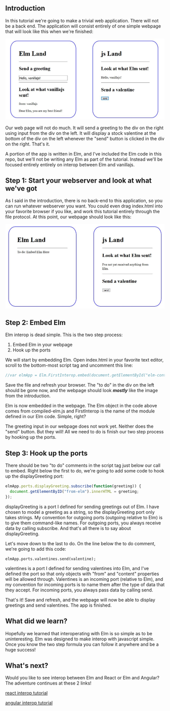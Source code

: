 ## Introduction

In this tutorial we're going to make a trivial web application. There will not be a back end. The application will consist entirely of one simple webpage that will look like this when we're finished:

![end result](readme-content/end-result.jpg)

Our web page will not do much. It will send a greeting to the div on the right using input from the div on the left. It will display a stock valentine at the bottom of the div on the left whenever the "send" button is clicked in the div on the right. That's it.

A portion of the app is written in Elm, and I've included the Elm code in this repo, but we'll not be writing any Elm as part of the tutorial. Instead we'll be focused entirely entirely on interop between Elm and vanillajs.

## Step 1: Start your webserver and look at what we've got

As I said in the introduction, there is no back-end to this application, so you can run whatever webserver you want. You could even drag index.html into your favorite browser if you like, and work this tutorial entirely through the file protocol.  At this point, our webpage should look like this:

![initial webpage](readme-content/initial-page.jpg)



## Step 2: Embed Elm

Elm interop is dead simple. This is the two step process:

1. Embed Elm in your webpage
2. Hook up the ports

We will start by embedding Elm. Open index.html in your favorite text editor, scroll to the bottom-most script tag and uncomment this line:

```javascript
//var elmApp = Elm.FirstInterop.embed(document.getElementById("elm-container"));
```

Save the file and refresh your browser. The "to do" in the div on the left should be gone now, and the webpage should look ***mostly*** like the image from the introduction.

Elm is now embedded in the webpage. The Elm object in the code above comes from compiled-elm.js and FirstInterop is the name of the module defined in our Elm code. Simple, right?

The greeting input in our webpage does not work yet.  Neither does the "send" button. But they will! All we need to do is finish our two step process by hooking up the ports.

## Step 3: Hook up the ports

There should be two "to do" comments in the script tag just below our call to embed. Right below the first to do, we're going to add some code to hook up the displayGreeting port:

```javascript
elmApp.ports.displayGreeting.subscribe(function(greeting)) {
  document.getElementByID("from-elm").innerHTML = greeting;
});
```

displayGreeting is a port I defined for sending greetings out of Elm. I have chosen to model a greeting as a string, so the displayGreeting port only takes strings. My convention for outgoing ports (outgoing relative to Elm) is to give them command-like names. For outgoing ports, you always receive data by calling subscribe. And that's all there is to say about displayGreeting.

Let's move down to the last to do.  On the line below the to do comment, we're going to add this code:

```
elmApp.ports.valentines.send(valentine);
```

valentines is a port I defined for sending valentines into Elm, and I've defined the port so that only objects with "from" and "content" properties will be allowed through. Valentines is an incoming port (relative to Elm), and my convention for incoming ports is to name them after the type of data that they accept. For incoming ports, you always pass data by calling send.

That's it! Save and refresh, and the webpage will now be able to display greetings and send valentines. The app is finished.

## What did we learn?

Hopefully we learned that interoperating with Elm is so simple as to be uninteresting. Elm was designed to make interop with javascript simple. Once you know the two step formula you can follow it anywhere and be a huge success!

## What's next?

Would you like to see interop between Elm and React or Elm and Angular? The adventure continues at these 2 links!

[react interop tutorial](https://github.com/jordanwilcken/elm-react-minimal-interop-tutorial)

[angular interop tutorial](https://github.com/jordanwilcken/elm-angular-minimal-interop-tutorial)
